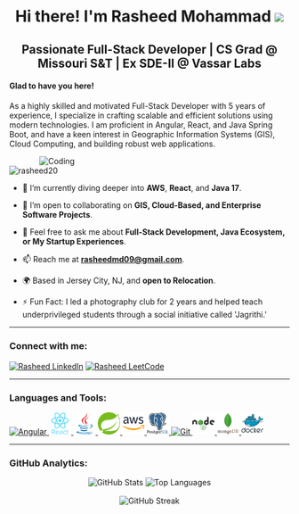 <h1 align="center">Hi there! I'm Rasheed Mohammad <img src="https://media.giphy.com/media/hvRJCLFzcasrR4ia7z/giphy.gif" width="45"></h1>
<h2 align="center">Passionate Full-Stack Developer | CS Grad @ Missouri S&T | Ex SDE-II @ Vassar Labs</h2>
<h4 align="left">Glad to have you here!</h4>
<p align="left">As a highly skilled and motivated Full-Stack Developer with 5 years of experience, I specialize in crafting scalable and efficient solutions using modern technologies. I am proficient in Angular, React, and Java Spring Boot, and have a keen interest in Geographic Information Systems (GIS), Cloud Computing, and building robust web applications.</p>
<img align="right" alt="Coding" width="450" src="https://user-images.githubusercontent.com/59734313/157189039-c09b3e38-9f42-42c0-ab54-14f1574190a7.gif">
<p align="left"> <img src="https://komarev.com/ghpvc/?username=rasheed20&label=Profile%20views&color=0e75b6&style=flat" alt="rasheed20" /> </p>

- 🌱 I’m currently diving deeper into **AWS**, **React**, and **Java 17**.

- 👯 I’m open to collaborating on **GIS, Cloud-Based, and Enterprise Software Projects**.

- 💬 Feel free to ask me about **Full-Stack Development, Java Ecosystem, or My Startup Experiences**.

- 📫 Reach me at **rasheedmd09@gmail.com**.

- 🌍 Based in Jersey City, NJ, and  **open to Relocation**.

- ⚡ Fun Fact: I led a photography club for 2 years and helped teach underprivileged students through a social initiative called 'Jagrithi.'

---

<h3 align="left">Connect with me:</h3>
<p align="left">
<a href="https://www.linkedin.com/in/rasheed09/" target="blank"><img align="center" src="https://raw.githubusercontent.com/rahuldkjain/github-profile-readme-generator/master/src/images/icons/Social/linked-in-alt.svg" alt="Rasheed LinkedIn" height="30" width="40" /></a>
<a href="https://leetcode.com/u/rasheedtomorrow/" target="blank"><img align="center" src="https://raw.githubusercontent.com/rahuldkjain/github-profile-readme-generator/master/src/images/icons/Social/leet-code.svg" alt="Rasheed LeetCode" height="30" width="40" /></a>
</p>

---

<h3 align="left">Languages and Tools:</h3>
<p align="left"> 
  <a href="https://angular.io" target="_blank" rel="noreferrer"> <img src="https://angular.io/assets/images/logos/angular/angular.svg" alt="Angular" width="40" height="40"/> </a> 
  <a href="https://reactjs.org/" target="_blank" rel="noreferrer"> <img src="https://raw.githubusercontent.com/devicons/devicon/master/icons/react/react-original-wordmark.svg" alt="React" width="40" height="40"/> </a> 
  <a href="https://www.java.com" target="_blank" rel="noreferrer"> <img src="https://raw.githubusercontent.com/devicons/devicon/master/icons/java/java-original.svg" alt="Java" width="40" height="40"/> </a> 
  <a href="https://spring.io/" target="_blank" rel="noreferrer"> <img src="https://raw.githubusercontent.com/devicons/devicon/master/icons/spring/spring-original.svg" alt="Spring Boot" width="40" height="40"/> </a> 
  <a href="https://aws.amazon.com" target="_blank" rel="noreferrer"> <img src="https://raw.githubusercontent.com/devicons/devicon/master/icons/amazonwebservices/amazonwebservices-original-wordmark.svg" alt="AWS" width="40" height="40"/> </a> 
  <a href="https://www.postgresql.org" target="_blank" rel="noreferrer"> <img src="https://raw.githubusercontent.com/devicons/devicon/master/icons/postgresql/postgresql-original-wordmark.svg" alt="PostgreSQL" width="40" height="40"/> </a> 
  <a href="https://git-scm.com/" target="_blank" rel="noreferrer"> <img src="https://www.vectorlogo.zone/logos/git-scm/git-scm-icon.svg" alt="Git" width="40" height="40"/> </a> 
  <a href="https://nodejs.org" target="_blank" rel="noreferrer"> <img src="https://raw.githubusercontent.com/devicons/devicon/master/icons/nodejs/nodejs-original-wordmark.svg" alt="Node.js" width="40" height="40"/> </a> 
  <a href="https://www.mongodb.com/" target="_blank" rel="noreferrer"> <img src="https://raw.githubusercontent.com/devicons/devicon/master/icons/mongodb/mongodb-original-wordmark.svg" alt="MongoDB" width="40" height="40"/> </a> 
  <a href="https://www.docker.com/" target="_blank" rel="noreferrer"> <img src="https://raw.githubusercontent.com/devicons/devicon/master/icons/docker/docker-original-wordmark.svg" alt="Docker" width="40" height="40"/> </a> 
</p>

---

<h3 align="left">GitHub Analytics:</h3>
<div align="center">
  <img src="https://github-readme-stats.vercel.app/api?username=rasheed20&count_private=true&show_icons=true&include_all_commits=true&theme=dracula&hide_border=false" height="200" alt="GitHub Stats" />
  <img src="https://github-readme-stats.vercel.app/api/top-langs?username=rasheed20&locale=en&hide_title=false&layout=compact&card_width=180&langs_count=5&theme=dracula&hide_border=false" height="150" alt="Top Languages" />
  <p><img align="center" src="https://github-readme-streak-stats.herokuapp.com/?user=rasheed20&theme=dracula" alt="GitHub Streak" /></p>
</div>

